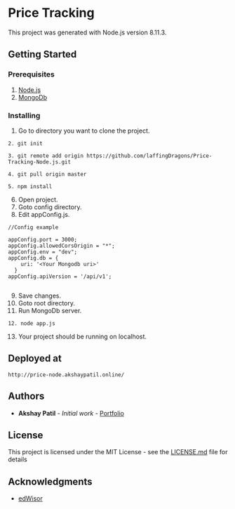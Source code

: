 # Price Tracking 
This project was generated with Node.js version 8.11.3.

## Getting Started
      

### Prerequisites

1. [Node.js](https://nodejs.org/en/download/)
2. [MongoDb](https://www.mongodb.com/download-center?jmp=nav#community)



### Installing

1. Go to directory you want to clone the project.
```
2. git init
```
```
3. git remote add origin https://github.com/laffingDragons/Price-Tracking-Node.js.git
```
```
4. git pull origin master
```
```
5. npm install
```
6. Open project.
7. Goto config directory. 
8. Edit appConfig.js.

```
//Config example

appConfig.port = 3000;
appConfig.allowedCorsOrigin = "*";
appConfig.env = "dev";
appConfig.db = {
    uri: '<Your Mongodb uri>'
  }
appConfig.apiVersion = '/api/v1';


```
9. Save changes.
10. Goto root directory.
11. Run MongoDb server.

```
12. node app.js
```
13. Your project should be running on localhost.


## Deployed at

`http://price-node.akshaypatil.online/`

## Authors

* **Akshay Patil** - *Initial work* - [Portfolio](https://laffingdragons.github.io/Material-Portfolio/)



## License

This project is licensed under the MIT License - see the [LICENSE.md](LICENSE.md) file for details

## Acknowledgments

* [edWisor](https://edwisor.com/)


